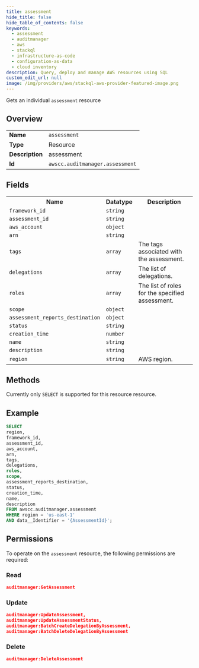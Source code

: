 ```yaml
---
title: assessment
hide_title: false
hide_table_of_contents: false
keywords:
  - assessment
  - auditmanager
  - aws
  - stackql
  - infrastructure-as-code
  - configuration-as-data
  - cloud inventory
description: Query, deploy and manage AWS resources using SQL
custom_edit_url: null
image: /img/providers/aws/stackql-aws-provider-featured-image.png
---
```

Gets an individual <code>assessment</code> resource

## Overview
<table><tbody>
<tr><td><b>Name</b></td><td><code>assessment</code></td></tr>
<tr><td><b>Type</b></td><td>Resource</td></tr>
<tr><td><b>Description</b></td><td>assessment</td></tr>
<tr><td><b>Id</b></td><td><code>awscc.auditmanager.assessment</code></td></tr>
</tbody></table>

## Fields
<table><tbody>
<tr><th>Name</th><th>Datatype</th><th>Description</th></tr>
<tr><td><code>framework_id</code></td><td><code>string</code></td><td></td></tr>
<tr><td><code>assessment_id</code></td><td><code>string</code></td><td></td></tr>
<tr><td><code>aws_account</code></td><td><code>object</code></td><td></td></tr>
<tr><td><code>arn</code></td><td><code>string</code></td><td></td></tr>
<tr><td><code>tags</code></td><td><code>array</code></td><td>The tags associated with the assessment.</td></tr>
<tr><td><code>delegations</code></td><td><code>array</code></td><td>The list of delegations.</td></tr>
<tr><td><code>roles</code></td><td><code>array</code></td><td>The list of roles for the specified assessment.</td></tr>
<tr><td><code>scope</code></td><td><code>object</code></td><td></td></tr>
<tr><td><code>assessment_reports_destination</code></td><td><code>object</code></td><td></td></tr>
<tr><td><code>status</code></td><td><code>string</code></td><td></td></tr>
<tr><td><code>creation_time</code></td><td><code>number</code></td><td></td></tr>
<tr><td><code>name</code></td><td><code>string</code></td><td></td></tr>
<tr><td><code>description</code></td><td><code>string</code></td><td></td></tr>
<tr><td><code>region</code></td><td><code>string</code></td><td>AWS region.</td></tr>

</tbody></table>

## Methods
Currently only <code>SELECT</code> is supported for this resource resource.

## Example
```sql
SELECT
region,
framework_id,
assessment_id,
aws_account,
arn,
tags,
delegations,
roles,
scope,
assessment_reports_destination,
status,
creation_time,
name,
description
FROM awscc.auditmanager.assessment
WHERE region = 'us-east-1'
AND data__Identifier = '{AssessmentId}';
```

## Permissions

To operate on the <code>assessment</code> resource, the following permissions are required:

### Read
```json
auditmanager:GetAssessment
```

### Update
```json
auditmanager:UpdateAssessment,
auditmanager:UpdateAssessmentStatus,
auditmanager:BatchCreateDelegationByAssessment,
auditmanager:BatchDeleteDelegationByAssessment
```

### Delete
```json
auditmanager:DeleteAssessment
```

